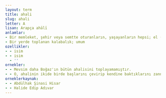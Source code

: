 ```yaml
---
layout: term
title: ahali
slug: ahali
letter: A
lisan: Arapça ahālī
anlamlar:
- Bir memleket, şehir veya semtte oturanların, yaşayanların hepsi; el (III), halk (I)
- Bir yerde toplanan kalabalık; umum
ozellikler:
- - isim
- - isim
  - ''
ornekler:
- - Mevsim daha Boğaz'ın bütün ahalisini toplayamamıştır.
- - O, ahalinin ikide birde başlarını çevirip kendine baktıklarını zannediyordu, avuçları soğuyor, şakakları terliyordu.
orneklerkaynak:
- - Abdülhak Şinasi Hisar
- - Halide Edip Adıvar
---
```


